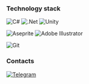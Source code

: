 <!--
<div align="center"><img src="https://img.freepik.com/premium-photo/cyberpunk-city-street-night-view-futuristic-city-neon-lights-night-street-scene-retro-future_742252-2105.jpg?w=1380"/></div>

<h1 align="center">Hi there, I'm Unity Developer</h1>
<p align="center">My name is Anton. I love making games!</p>
-->

<h3>Technology stack</h3>

![C#](https://img.shields.io/badge/c%23-%23239120.svg?style=for-the-badge&logo=c-sharp&logoColor=white)
![.Net](https://img.shields.io/badge/.NET-5C2D91?style=for-the-badge&logo=.net&logoColor=white)
![Unity](https://img.shields.io/badge/unity-%23000000.svg?style=for-the-badge&logo=unity&logoColor=white)

![Aseprite](https://img.shields.io/badge/Aseprite-FFFFFF?style=for-the-badge&logo=Aseprite&logoColor=#7D929E)
![Adobe Illustrator](https://img.shields.io/badge/adobe%20illustrator-%23FF9A00.svg?style=for-the-badge&logo=adobe%20illustrator&logoColor=white)

![Git](https://img.shields.io/badge/git-%23F05033.svg?style=for-the-badge&logo=git&logoColor=white)

<h3>Contacts</h3>

<a href="https://t.me/cloud_yyy">![Telegram](https://img.shields.io/badge/Telegram-2CA5E0?style=for-the-badge&logo=telegram&logoColor=white)</a>

<!--
<h3>Projects I worked on</h3>

No experience for mow
-->

<!--

<h3>Technology stack</h3>

![C#](https://img.shields.io/badge/CSharp-darkblue?style=for-the-badge&logo=csharp)
![.NEet](https://img.shields.io/badge/.NET-darkblue?style=for-the-badge&logo=dotnet)
![Unity](https://img.shields.io/badge/UNITY-darkblue?style=for-the-badge&logo=unity)

![Aseprite](https://img.shields.io/badge/Aseprite-darkblue?style=for-the-badge&logo=aseprite&logoColor=white)
![Adobe Illustrator](https://img.shields.io/badge/adobe%20illustrator-darkblue?style=for-the-badge&logo=adobeillustrator&logoColor=white)

![GIT](https://img.shields.io/badge/GIT-darkblue?style=for-the-badge&logo=git&logoColor=white)

-->

